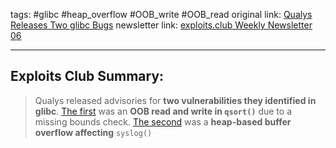 tags: #glibc #heap_overflow #OOB_write #OOB_read
original link:  [Qualys Releases Two glibc Bugs](https://www.qualys.com/research/security-advisories/?ref=blog.exploits.club)
newsletter link: [exploits.club Weekly Newsletter 06](https://blog.exploits.club/exploits-club-weekly/)

---
## Exploits Club Summary:
> Qualys released advisories for **two vulnerabilities they identified in glibc**. [The first](https://www.qualys.com/2024/01/30/qsort.txt?ref=blog.exploits.club) was an **OOB read and write in `qsort()`** due to a missing bounds check. [The second](https://www.qualys.com/2024/01/30/cve-2023-6246/syslog.txt?ref=blog.exploits.club) was a **heap-based buffer overflow affecting** `syslog()` 